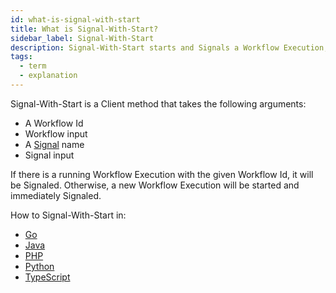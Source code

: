 ```yaml
---
id: what-is-signal-with-start
title: What is Signal-With-Start?
sidebar_label: Signal-With-Start
description: Signal-With-Start starts and Signals a Workflow Execution, or just Signals it if it already exists.
tags:
  - term
  - explanation
---
```


Signal-With-Start is a Client method that takes the following arguments:

- A Workflow Id
- Workflow input
- A [Signal](/concepts/what-is-a-signal) name
- Signal input

If there is a running Workflow Execution with the given Workflow Id, it will be Signaled.
Otherwise, a new Workflow Execution will be started and immediately Signaled.

How to Signal-With-Start in:

- [Go](/dev-guide/go/features#signal-with-start)
- [Java](/dev-guide/java/features#signal-with-start)
- [PHP](/dev-guide/php/features#signal-with-start)
- [Python](/dev-guide/python/features#signal-with-start)
- [TypeScript](/dev-guide/typescript/features#signal-with-start)